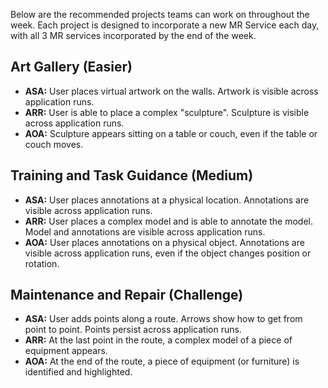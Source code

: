 Below are the recommended projects teams can work on throughout the week. Each project is designed to incorporate a new MR Service each day, with all 3 MR services incorporated by the end of the week.

## Art Gallery (Easier)

- **ASA:** User places virtual artwork on the walls. Artwork is visible across application runs.
- **ARR:** User is able to place a complex "sculpture". Sculpture is visible across application runs.
- **AOA:** Sculpture appears sitting on a table or couch, even if the table or couch moves.


## Training and Task Guidance (Medium)

- **ASA:** User places annotations at a physical location. Annotations are visible across application runs.
- **ARR:** User places a complex model and is able to annotate the model. Model and annotations are visible across application runs.
- **AOA:** User places annotations on a physical object. Annotations are visible across application runs, even if the object changes position or rotation.


## Maintenance and Repair (Challenge)

- **ASA:** User adds points along a route. Arrows show how to get from point to point. Points persist across application runs.
- **ARR:** At the last point in the route, a complex model of a piece of equipment appears.
- **AOA:** At the end of the route, a piece of equipment (or furniture) is identified and highlighted.